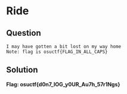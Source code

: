 # Ride

## Question

```
I may have gotten a bit lost on my way home
Note: flag is osuctf{FLAG_IN_ALL_CAPS}
```

## Solution


**Flag: osuctf{d0n7_lOG_y0UR_Au7h_57r1Ngs}**
